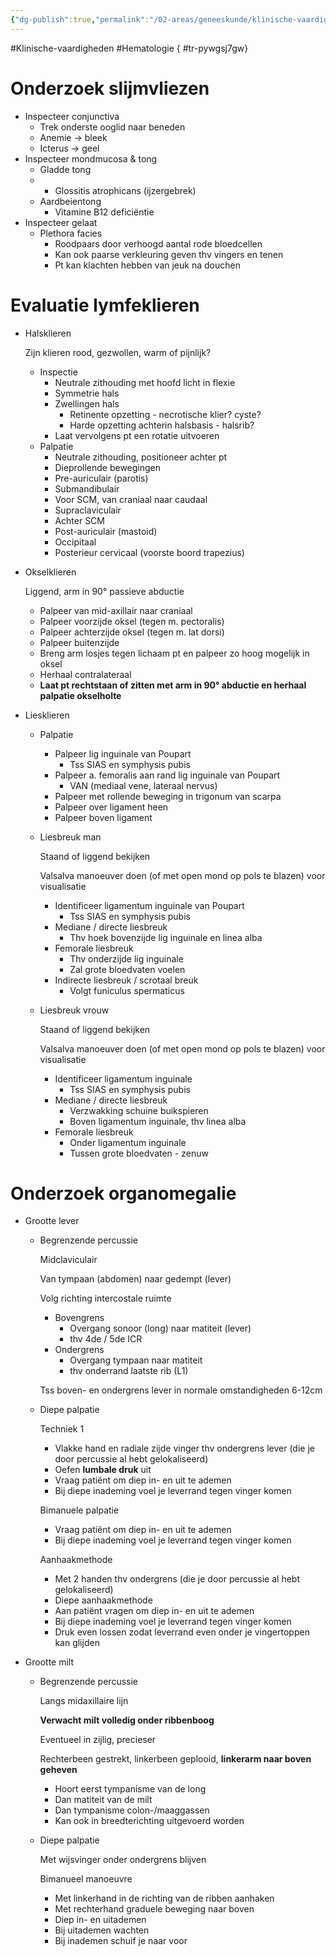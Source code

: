 ```yaml
---
{"dg-publish":true,"permalink":"/02-areas/geneeskunde/klinische-vaardigheden/hematologisch-onderzoek/","noteIcon":"","created":"2024-11-24T10:56:37.382+01:00","updated":"2024-12-31T16:51:46.895+01:00"}
---
```


#Klinische-vaardigheden #Hematologie
{ #tr-pywgsj7gw}


# Onderzoek slijmvliezen

- Inspecteer conjunctiva
    - Trek onderste ooglid naar beneden
    - Anemie → bleek
    - Icterus → geel
- Inspecteer mondmucosa & tong
    - Gladde tong
    - 
        - Glossitis atrophicans (ijzergebrek)
    - Aardbeientong
        - Vitamine B12 deficiëntie
- Inspecteer gelaat
    - Plethora facies
        - Roodpaars door verhoogd aantal rode bloedcellen
        - Kan ook paarse verkleuring geven thv vingers en tenen
        - Pt kan klachten hebben van jeuk na douchen

# Evaluatie lymfeklieren

- Halsklieren
    
    Zijn klieren rood, gezwollen, warm of pijnlijk?
    
    - Inspectie
        - Neutrale zithouding met hoofd licht in flexie
        - Symmetrie hals
        - Zwellingen hals
            - Retinente opzetting - necrotische klier? cyste?
            - Harde opzetting achterin halsbasis - halsrib?
        - Laat vervolgens pt een rotatie uitvoeren
    - Palpatie
        - Neutrale zithouding, positioneer achter pt
        - Dieprollende bewegingen
        - Pre-auriculair (parotis)
        - Submandibulair
        - Voor SCM, van craniaal naar caudaal
        - Supraclaviculair
        - Achter SCM
        - Post-auriculair (mastoid)
        - Occipitaal
        - Posterieur cervicaal (voorste boord trapezius)
- Okselklieren
    
    Liggend, arm in 90° passieve abductie
    
    - Palpeer van mid-axillair naar craniaal
    - Palpeer voorzijde oksel (tegen m. pectoralis)
    - Palpeer achterzijde oksel (tegen m. lat dorsi)
    - Palpeer buitenzijde
    - Breng arm losjes tegen lichaam pt en palpeer zo hoog mogelijk in oksel
    - Herhaal contralateraal
    - **Laat pt rechtstaan of zitten met arm in 90° abductie en herhaal palpatie okselholte**
    
- Liesklieren
    - Palpatie
        - Palpeer lig inguinale van Poupart
            - Tss SIAS en symphysis pubis
        - Palpeer a. femoralis aan rand lig inguinale van Poupart
            - VAN (mediaal vene, lateraal nervus)
        - Palpeer met rollende beweging in trigonum van scarpa
        - Palpeer over ligament heen
        - Palpeer boven ligament
    - Liesbreuk man
        
        Staand of liggend bekijken
        
        Valsalva manoeuver doen (of met open mond op pols te blazen) voor visualisatie
        
        - Identificeer ligamentum inguinale van Poupart
            - Tss SIAS en symphysis pubis
        - Mediane / directe liesbreuk
            - Thv hoek bovenzijde lig inguinale en linea alba
        - Femorale liesbreuk
            - Thv onderzijde lig inguinale
            - Zal grote bloedvaten voelen
        - Indirecte liesbreuk / scrotaal breuk
            - Volgt funiculus spermaticus
    - Liesbreuk vrouw
        
        Staand of liggend bekijken
        
        Valsalva manoeuver doen (of met open mond op pols te blazen) voor visualisatie
        
        - Identificeer ligamentum inguinale
            - Tss SIAS en symphysis pubis
        - Mediane / directe liesbreuk
            - Verzwakking schuine buikspieren
            - Boven ligamentum inguinale, thv linea alba
        - Femorale liesbreuk
            - Onder ligamentum inguinale
            - Tussen grote bloedvaten - zenuw

# Onderzoek organomegalie

- Grootte lever
    - Begrenzende percussie
        
        Midclaviculair
        
        Van tympaan (abdomen) naar gedempt (lever)
        
        Volg richting intercostale ruimte
        
        - Bovengrens
            - Overgang sonoor (long) naar matiteit (lever)
            - thv 4de / 5de ICR
        - Ondergrens
            - Overgang tympaan naar matiteit
            - thv onderrand laatste rib (L1)
        
        Tss boven- en ondergrens lever in normale omstandigheden 6-12cm
        
    - Diepe palpatie
        
        Techniek 1
        
        - Vlakke hand en radiale zijde vinger thv ondergrens lever (die je door percussie al hebt gelokaliseerd)
        - Oefen **lumbale druk** uit
        - Vraag patiënt om diep in- en uit te ademen
        - Bij diepe inademing voel je leverrand tegen vinger komen
        
          
        
        Bimanuele palpatie
        
        - Vraag patiënt om diep in- en uit te ademen
        - Bij diepe inademing voel je leverrand tegen vinger komen
        
          
        
        Aanhaakmethode
        
        - Met 2 handen thv ondergrens (die je door percussie al hebt gelokaliseerd)
        - Diepe aanhaakmethode
        - Aan patiënt vragen om diep in- en uit te ademen
        - Bij diepe inademing voel je leverrand tegen vinger komen
        - Druk even lossen zodat leverrand even onder je vingertoppen kan glijden
        
- Grootte milt
    
    - Begrenzende percussie
        
        Langs midaxillaire lijn
        
        **Verwacht milt volledig onder ribbenboog**
        
          
        
        Eventueel in zijlig, precieser
        
        Rechterbeen gestrekt, linkerbeen geplooid, **linkerarm naar boven geheven**
        
        - Hoort eerst tympanisme van de long
        - Dan matiteit van de milt
        - Dan tympanisme colon-/maaggassen
        - Kan ook in breedterichting uitgevoerd worden
    - Diepe palpatie
        
        Met wijsvinger onder ondergrens blijven
        
        Bimanueel manoeuvre
        
        - Met linkerhand in de richting van de ribben aanhaken
        - Met rechterhand graduele beweging naar boven
        - Diep in- en uitademen
        - Bij uitademen wachten
        - Bij inademen schuif je naar voor